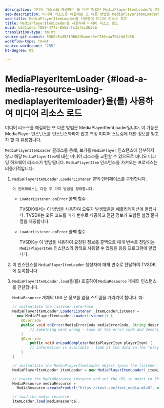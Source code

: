 ```yaml
---
description: 미디어 리소스를 해결하는 또 다른 방법은 MediaPlayerItemLoader입니다. 이 기능은 MediaPlayer 인스턴스를 인스턴스화하지 않고 특정 미디어 스트림에 대한 정보를 얻고자 할 때 유용합니다.
seo-description: 미디어 리소스를 해결하는 또 다른 방법은 MediaPlayerItemLoader입니다. 이 기능은 MediaPlayer 인스턴스를 인스턴스화하지 않고 특정 미디어 스트림에 대한 정보를 얻고자 할 때 유용합니다.
seo-title: MediaPlayerItemLoader를 사용하여 미디어 리소스 로드
title: MediaPlayerItemLoader를 사용하여 미디어 리소스 로드
uuid: b2311ddc-f059-4775-8553-fc354ec2636b
translation-type: tm+mt
source-git-commit: 5908e5a3521966496aeec0ef730e4a704fddfb68
workflow-type: tm+mt
source-wordcount: '255'
ht-degree: 0%

---
```



# MediaPlayerItemLoader {#load-a-media-resource-using-mediaplayeritemloader}을(를) 사용하여 미디어 리소스 로드

미디어 리소스를 해결하는 또 다른 방법은 MediaPlayerItemLoader입니다. 이 기능은 MediaPlayer 인스턴스를 인스턴스화하지 않고 특정 미디어 스트림에 대한 정보를 얻고자 할 때 유용합니다.

`MediaPlayerItemLoader` 클래스를 통해, 보기를 `MediaPlayer` 인스턴스에 첨부하지 않고 해당 `MediaPlayerItem`에 대한 미디어 리소스를 교환할 수 있으므로 비디오 디코딩 하드웨어 리소스가 할당됩니다. `MediaPlayerItem` 인스턴스를 가져오는 프로세스는 비동기적입니다.

1. `MediaPlayerItemLoader.LoaderListener` 콜백 인터페이스를 구현합니다.

       이 인터페이스는 다음 두 가지 방법을 정의합니다.
   
   * `LoaderListener.onError` 콜백 함수

      TVSDK에서는 이 방법을 사용하여 오류가 발생했음을 애플리케이션에 알립니다. TVSDK는 오류 코드를 매개 변수로 제공하고 진단 정보가 포함된 설명 문자열을 제공합니다.

   * `LoaderListener.onError` 콜백 함수

      TVSDK는 이 방법을 사용하여 요청된 정보를 콜백으로 매개 변수로 전달되는 `MediaPlayerItem` 인스턴스의 형태로 사용할 수 있음을 응용 프로그램에 알립니다.

1. 이 인스턴스를 `MediaPlayerItemLoader` 생성자에 매개 변수로 전달하여 TVSDK에 등록합니다.
1. `MediaPlayerItemLoader.load`을(를) 호출하여 `MediaResource` 개체의 인스턴스를 전달합니다.

   `MediaResource` 개체의 URL은 정보를 얻을 스트림을 가리켜야 합니다. 예:

   ```java
   // instantiate the listener interface 
   MediaPlayerItemLoader.LoaderListener _itemLoaderListener = 
     new MediaPlayerItemLoader.LoaderListener() { 
       @Override 
       public void onError(MediaErrorCode mediaErrorCode, String description) { 
           // something went wrong - look at the error code and description 
       } 
       @Override 
           public void onLoadComplete(MediaPlayerItem playerItem) { 
           // information is available - look at the data in the "playerItem" object 
       } 
   } 
   
   // instantiate the MediaPlayerItemLoader object (pass the listener as parameter) 
   MediaPlayerItemLoader itemLoader = new MediaPlayerItemLoader(_itemLoaderListener); 
   
   // create the MediaResource instance and set the URL to point to the actual media stream 
   MediaResource mediaResource =  
     MediaResource.createFromUrl("https://test.com/test_media.m3u8", null); 
   
   // load the media resource 
   itemLoader.load(mediaResource); 
   ```

